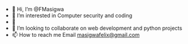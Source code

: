 - 👋 Hi, I’m @FMasigwa
- 👀 I’m interested in Computer security and coding 
- 🌱  
- 💞️ I’m looking to collaborate on web development and python projects
- 📫 How to reach me
Email  masigwafelix@gmail.com 


<!---
FMasigwa/FMasigwa is a ✨ special ✨ repository because its `README.md` (this file) appears on your GitHub profile.
You can click the Preview link to take a look at your changes.
--->
